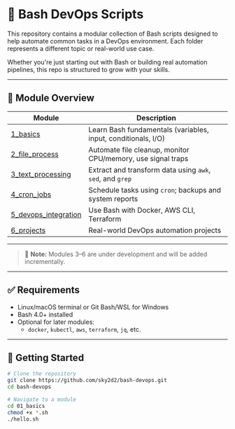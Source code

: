 # 🐧 Bash DevOps Scripts

This repository contains a modular collection of Bash scripts designed to help automate common tasks in a DevOps environment. Each folder represents a different topic or real-world use case.

Whether you're just starting out with Bash or building real automation pipelines, this repo is structured to grow with your skills.

---

## 📁 Module Overview

| Module                                    | Description                                                           |
|-------------------------------------------|-----------------------------------------------------------------------|
| [1_basics](./1_basics/README.md)        | Learn Bash fundamentals (variables, input, conditionals, I/O)        |
| [2_file_process](./2_file_process/README.md)  | Automate file cleanup, monitor CPU/memory, use signal traps     |
| [3_text_processing](./3_text_processing/README.md) | Extract and transform data using `awk`, `sed`, and `grep`        |
| [4_cron_jobs](./4_cron_jobs/README.md)        | Schedule tasks using `cron`; backups and system reports         |
| [5_devops_integration](./5_devops_integration/README.md) | Use Bash with Docker, AWS CLI, Terraform                     |
| [6_projects](./6_projects/README.md)          | Real-world DevOps automation projects                            |

---

> 📌 **Note:** Modules 3–6 are under development and will be added incrementally.

---

## ✅ Requirements

- Linux/macOS terminal or Git Bash/WSL for Windows
- Bash 4.0+ installed
- Optional for later modules:
  - `docker`, `kubectl`, `aws`, `terraform`, `jq`, etc.

---

## 🚀 Getting Started

```bash
# Clone the repository
git clone https://github.com/sky2d2/bash-devops.git
cd bash-devops

# Navigate to a module
cd 01_basics
chmod +x *.sh
./hello.sh
